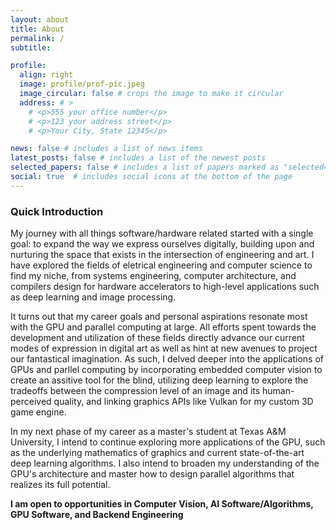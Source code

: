 ```yaml
---
layout: about
title: About
permalink: /
subtitle: 

profile:
  align: right
  image: profile/prof-pic.jpeg
  image_circular: false # crops the image to make it circular
  address: # >
    # <p>555 your office number</p>
    # <p>123 your address street</p>
    # <p>Your City, State 12345</p>

news: false # includes a list of news items
latest_posts: false # includes a list of the newest posts
selected_papers: false # includes a list of papers marked as "selected={true}"
social: true  # includes social icons at the bottom of the page
---
```

<!---
Write your biography here. Tell the world about yourself. Link to your favorite [subreddit](http://reddit.com). You can put a picture in, too. The code is already in, just name your picture `prof_pic.jpg` and put it in the `img/` folder.

Put your address / P.O. box / other info right below your picture. You can also disable any of these elements by editing `profile` property of the YAML header of your `_pages/about.md`. Edit `_bibliography/papers.bib` and Jekyll will render your [publications page](/al-folio/publications/) automatically.

Link to your social media connections, too. This theme is set up to use [Font Awesome icons](http://fortawesome.github.io/Font-Awesome/) and [Academicons](https://jpswalsh.github.io/academicons/), like the ones below. Add your Facebook, Twitter, LinkedIn, Google Scholar, or just disable all of them.
--->

### Quick Introduction 
My journey with all things software/hardware related started with a single goal:
to expand the way we express ourselves digitally, building upon and nurturing
the space that exists in the intersection of engineering and art. I have explored the fields of
eletrical engineering and computer science to find my niche, from systems
engineering, computer architecture, and compilers design for hardware
accelerators to high-level applications such as deep learning and image processing.

It turns out that my career goals and personal aspirations resonate most with
the GPU and parallel computing at large. 
All efforts spent towards the development and utilization of these fields directly
advance our current modes of expression in digital art as well as hint at
new avenues to project our fantastical imagination. As
such, I delved deeper into the applications of GPUs and parllel computing by incorporating embedded computer
vision to create an assitive tool for the blind, utilizing deep learning to 
explore the tradeoffs between the compression level of an image and its
human-perceived quality, and linking graphics APIs like Vulkan for my custom 3D
game engine.

In my next phase of my career as a master's student at Texas A&M University, 
I intend to continue exploring more applications of the GPU, such as the underlying
mathematics of graphics and current state-of-the-art deep learning algorithms. 
I also intend to broaden my understanding of the GPU's architecture and master
how to design parallel algorithms that realizes its full potential.

**I am open to opportunities in Computer Vision, AI Software/Algorithms, GPU Software, and Backend Engineering**
<!---
I am a computer engineer capable of creating novel solutions and
systems in low-level, embedded/systems software, CPU chip design, and high-level
back-end development for mobile applications. I believe my interests in low-latency
computing and fascination with algorithm design makes me the ideal engineer
to work on projects that require fast implementations of systems, APIs, and
more. Knowing mere milliseconds can make or break the success of the
project, I strive to find the most efficient and quickest method for any task. 
--->
